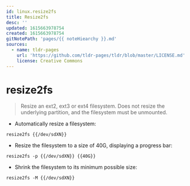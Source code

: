 ```yaml
---
id: linux.resize2fs
title: Resize2fs
desc: ''
updated: 1615663978754
created: 1615663978754
gitNotePath: 'pages/{{ noteHiearchy }}.md'
sources:
  - name: tldr-pages
    url: 'https://github.com/tldr-pages/tldr/blob/master/LICENSE.md'
    license: Creative Commons
---
```

# resize2fs

> Resize an ext2, ext3 or ext4 filesystem.
> Does not resize the underlying partition, and the filesystem must be unmounted.

- Automatically resize a filesystem:

`resize2fs {{/dev/sdXN}}`

- Resize the filesystem to a size of 40G, displaying a progress bar:

`resize2fs -p {{/dev/sdXN}} {{40G}}`

- Shrink the filesystem to its minimum possible size:

`resize2fs -M {{/dev/sdXN}}`

